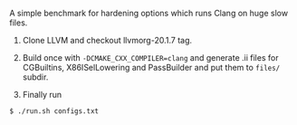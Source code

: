 A simple benchmark for hardening options which runs Clang on huge slow files.

1) Clone LLVM and checkout llvmorg-20.1.7 tag.

2) Build once with `-DCMAKE_CXX_COMPILER=clang` and generate .ii files for
   CGBuiltins, X86ISelLowering and PassBuilder and put them to `files/` subdir.

3) Finally run
```
$ ./run.sh configs.txt
```
